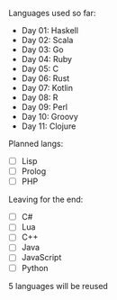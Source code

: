 Languages used so far:
- Day 01: Haskell
- Day 02: Scala
- Day 03: Go
- Day 04: Ruby
- Day 05: C
- Day 06: Rust
- Day 07: Kotlin
- Day 08: R
- Day 09: Perl
- Day 10: Groovy
- Day 11: Clojure

Planned langs:
- [ ] Lisp
- [ ] Prolog 
- [ ] PHP

Leaving for the end:
- [ ] C#
- [ ] Lua
- [ ] C++
- [ ] Java
- [ ] JavaScript
- [ ] Python

5 languages will be reused
